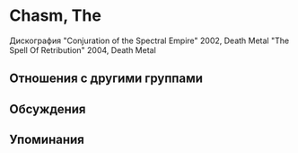 # Chasm, The

Дискография
"Conjuration of the Spectral Empire" 2002, Death Metal
"The Spell Of Retribution" 2004, Death Metal

## Отношения с другими группами


## Обсуждения


## Упоминания

